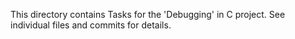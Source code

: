 This directory contains Tasks for the 'Debugging' in C project.
See individual files and commits for details.
